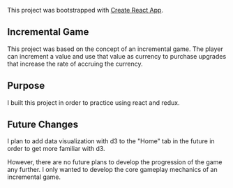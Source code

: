 This project was bootstrapped with [Create React App](https://github.com/facebook/create-react-app).

## Incremental Game

This project was based on the concept of an incremental game. The player can increment a value and use that value as currency to purchase upgrades that increase the rate of accruing the currency.

## Purpose

I built this project in order to practice using react and redux.

## Future Changes

I plan to add data visualization with d3 to the "Home" tab in the future in order to get more familiar with d3.

However, there are no future plans to develop the progression of the game any further. I only wanted to develop the core gameplay mechanics of an incremental game. 